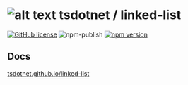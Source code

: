 # ![alt text](https://avatars1.githubusercontent.com/u/64487547?s=30&amp;v=5 "tsdotnet") tsdotnet / linked-list

[![GitHub license](https://img.shields.io/badge/license-MIT-blue.svg?style=flat-square)](https://github.com/tsdotnet/linked-list/blob/master/LICENSE)
![npm-publish](https://github.com/tsdotnet/linked-list/workflows/npm-publish/badge.svg)
[![npm version](https://img.shields.io/npm/v/@tsdotnet/linked-list.svg?style=flat-square)](https://www.npmjs.com/package/@tsdotnet/linked-list)



## Docs

[tsdotnet.github.io/linked-list](https://tsdotnet.github.io/linked-list/)
